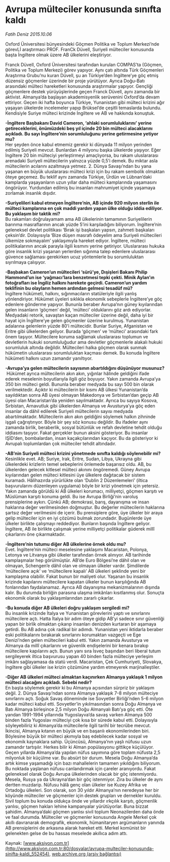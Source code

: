 # Avrupa mülteciler konusunda sınıfta kaldı

*Fatih Deniz 2015.10.06*

<div class="pNewsDetailMainContent" itemprop="articleBody">
 <p>
  Oxford Üniversitesi bünyesindeki Göçmen Politika ve Toplum Merkezi’nde görevLİ araştırmacı PROF. FranCk Düvell, Suriyeli mülteciler konusunda başta İngiltere olmak üzere AB ülkelerini eleştiriyor.
 </p>
 <p>
  Franck Düvell, Oxford Üniversitesi tarafından kurulan COMPAS’ta (Göçmen, Politika ve Toplum Merkezi) görev yapıyor. Aynı çatı altında Türk Göçmenleri Araştırma Grubu’nu kuran Düvell, şu an Türkiye’den İngiltere’ye göç etmiş düzensiz göçmenler üzerinde bir proje yürütüyor. Ayrıca Doğu-Batı arasındaki mülteci hareketleri konusunda araştırmalar yapıyor. Gençliği göçmenlere destek yürüyüşlerinde geçen Franck Düvell, aynı zamanda bir aktivist. Almanya’da başlayan akademisyenlik serüvenini Oxford’da devam ettiriyor. Geçen iki hafta boyunca Türkiye, Yunanistan gibi mülteci krizini ağır yaşayan ülkelerde incelemeler yapıp Brüksel’de çeşitli temaslarda bulundu. Kendisiyle Suriye mülteci krizinde İngiltere ve AB ve hakkında konuştuk.
 </p>
 <p>
  <strong>
   -İngiltere Başbakanı David Cameron, ‘ahlaki sorumluluklarını’ yerine getireceklerini, önümüzdeki beş yıl içinde 20 bin mülteci alacaklarını açıkladı. Bu sayı İngiltere’nin sorumluluğunu yerine getirmesine yetiyor mu?
  </strong>
  <br/>
  Her şeyden önce kabul etmemiz gerekir ki dünyada 11 milyon yerinden edilmiş Suriyeli mevcut. Bunlardan 4 milyonu başka ülkelerde yaşıyor. Eğer İngiltere 20 bin mülteciyi yerleştirmeyi amaçlıyorsa, bu rakam uluslararası arenadaki Suriyeli mültecilerin yalnızca yüzde 0,5’i demek. Bu miktar asla mültecilerin acılarını azaltmaya yetmez. 2. Dünya Savaşı’ndan bu yana yaşanan en büyük uluslararası mülteci krizi için bu rakam sembolik olmaktan öteye geçemez. Bu teklif aynı zamanda Türkiye, Ürdün ve Lübnan’daki kamplarda yaşayanların uzun yıllar daha mülteci kamplarında yaşamasını öngörüyor. Yurdundan edilmiş bu insanları mahrumiyet içinde yaşamaya zorlamak insanlık dışıdır.
 </p>
 <p>
  <strong>
   -Suriyelileri kabul etmeyen İngiltere’nin, AB içinde 920 milyon sterlin ile mülteci kamplarına en çok maddi yardım yapan ülke olduğu iddia ediliyor. Bu yaklaşım bir taktik mi?
  </strong>
  <br/>
  Bu rakamları doğrulayamam ama AB ülkelerinin tamamının Suriyelilerin barınma masraflarının ancak yüzde 5’ini karşıladığını biliyorum. İngiltere’nin geleneksel devlet politikası ‘Bırak işi başkaları yapsın, zahmeti başkaları çeksin’dir. Dolayısıyla ‘Bize düşen masrafı ödeyelim ama Suriyeli mültecileri ülkemize sokmayalım’ yaklaşımıyla hareket ediyor. İngiltere, mülteci politikalarının ancak parayla ilgili kısmını yerine getiriyor. Uluslararası hukuka göre insanlık krizi yaşanan yerlerden sığınma talep edenlere uluslararası güvence sağlaması gerekirken ucuz yöntemlerle bu sorumluluktan sıyrılmaya çalışıyor.
 </p>
 <p>
  <strong>
   -Başbakan Cameron’un mültecileri ‘sürü’ye, Dışişleri Bakanı Philip Hammond’un ise ‘yağmacı’lara benzetmesi tepki çekti. Minik Aylan’ın fotoğrafları ise İngiliz halkını harekete geçirdi. Cameron’un yardım teklifinin bu olayların hemen ardından gelmesi tesadüf mü?
  </strong>
  <br/>
  İngiltere hükümeti, halkını, sığınmacıların statüleriyle ilgili yanlış yönlendiriyor. Hükümet üyeleri sıklıkla ekonomik sebeplerle İngiltere’ye göç edenlere gönderme yapıyor. Bununla beraber Avrupa’nın güney kıyılarından gelen insanların ‘göçmen’ değil, ‘mülteci’ olduklarını göz ardı ediyorlar. Medyadaki retorik, savaştan kaçan mülteciler üzerine değil, daha iyi bir hayat için İngiltere’ye gelen göçmenler üzerine kurulmuş. Yunanistan adalarına gelenlerin yüzde 80’i mültecidir. Bunlar Suriye, Afganistan ve Eritre gibi ülkelerden geliyor. Burada ‘göçmen’ ve ‘mülteci’ arasındaki fark önem taşıyor. Mültecilere koruma sağlamak uluslararası toplumun ve devletlerin hukuki sorumluluğudur ama devletler göçmenlerle alakalı hukuki sorumluluk altında değildir. Mültecileri halka göçmen olarak sunmak hükümetin uluslararası sorumluluktan kaçması demek. Bu konuda İngiltere hükümeti halkını uzun zamandır yanıltıyor.
 </p>
 <p>
  <strong>
   -Avrupa’ya gelen mültecilerin sayısının abartıldığını düşünüyor musunuz?
  </strong>
  <br/>
  <img alt="" src="http://web.archive.org/web/20151015005037im_/http://medya.aksiyon.com.tr//aksiyon/2015/10/06/571952.jpg "/>
  Hükümet ayrıca mültecilerin akın akın, yığınlar hâlinde geldiğini ifade ederek meselenin boyutlarıyla ilgili göz boyuyor. Yakın zamanda Avrupa’ya 350 bin mülteci geldi. Bununla beraber medyada bu sayı 500 bin olarak verilmektedir. Açıktır ki mültecilerin bir kısmı AB ülkesi Yunanistan’da sayıldıktan sonra AB üyesi olmayan Makedonya ve Sırbistan’dan geçip AB üyesi olan Macaristan’da yeniden sayılmaktadır. Ayrıca bu sayıya Kosova, Sırbistan, Arnavutluk gibi ülkelerden Almanya ve Avusturya’ya göç eden insanlar da dâhil edilerek Suriyeli mültecilerin sayısı medyada abartılmaktadır. Mültecilerin akın akın geldiğini söylemek halkın zihninde işgali çağrıştırıyor. Böyle bir şey söz konusu değildir. Bu ifadeler aynı zamanda birlik, beraberlik, sosyal bütünlük ve refah devletine tehdit olduğu iddiasını taşıyor. Fakat gerçekler bunun aksini gösteriyor. Bu insanlar IŞİD’den, bombalardan, insan kaçakçılarından kaçıyor. Bu da gösteriyor ki Avrupalı toplumlardan çok mülteciler tehdit altındadır.
 </p>
 <p>
  <strong>
   -AB’nin Suriyeli mülteci krizini yönetmede sınıfta kaldığı söylenebilir mi?
  </strong>
  <br/>
  Kesinlikle evet. AB; Suriye, Irak, Eritre, Sudan, Libya, Ukrayna gibi ülkelerdeki krizlerin temel sebeplerini önlemede başarısız oldu. AB, bu ülkelerden gelecek kitlesel mülteci akınını öngöremedi. Güney Avrupa kıyılarından gelen mülteci kitlesini üye ülkelere dağıtacak bir sistem kuramadı. Hâlihazırda yürürlükte olan ‘Dublin 2 Düzenlemeleri’ (iltica başvurularını düzenleyen uygulama) böyle bir krizi yönetmek için yetersiz. Yakın zamanda görüldü ki AB ülkeleri korumacı, milliyetçi, göçmen karşıtı ve Müslüman karşıtı konuma geldi. Bu ise Avrupa Birliği’nin varoluş prensiplerine aykırı. Çünkü AB; demokrasi, barış, dayanışma ve insan haklarına değer verilmesinden doğmuştur. Bu değerler mültecilerin haklarına şartsız değer verilmesini de içerir. Bu prensiplere göre, üye ülkeler bir araya gelip mülteciler için en iyi çözümü bulmak zorundadır. Bugünlerde üye ülkeler birlikte çalışmayı reddediyor. Bunların başında İngiltere geliyor. İngiltere, AB ile birlikte çalışmak yerine milliyetçi politikalar güderek millî çıkarlarını öne çıkarmaktadır.
 </p>
 <p>
  <strong>
   -İngiltere’nin tutumu diğer AB ülkelerine örnek oldu mu?
  </strong>
  <br/>
  Evet. İngiltere’nin mülteci meselesine yaklaşımı Macaristan, Polonya, Letonya ve Litvanya gibi ülkeler tarafından örnek alınıyor. AB tarihinde kamplaşmalar hep görülmüştür. AB’de Euro Bölgesi’ne dâhil olan ve olmayan, Schengen’e dâhil olan ve olmayan ülkeler vardır. Şimdilerde ‘mültecilere açık’ ve ‘mültecilere kapalı’ AB ülkeleri şeklinde yeni bir kamplaşma olabilir. Fakat bunun bir maliyeti olur. Yaşanan bu insanlık krizinde kapılarını mültecilere kapatan ülkeler bunun karşılığında AB fonlarından faydalanamaz. Ayrıca AB dayanışma mekanizmalarının dışında kalır. Bu durumda birliğin parasına ulaşma imkânları kısıtlanmış olur. Sonuçta ekonomik olarak bu yaklaşımlarından zararlı çıkarlar.
 </p>
 <p>
  <strong>
   -Bu konuda diğer AB ülkeleri doğru yaklaşım sergiledi mi?
  </strong>
  <br/>
  Bu insanlık krizinde İtalya ve Yunanistan görevlerini yaptı ve sınırlarını mültecilere açtı. Hatta İtalya bir adım öteye gidip AB’yi sadece sınır güvenliği yapan bir birlik olmaktan çıkarıp insanları denizden kurtaran bir aşamaya getirdi. Bu AB adına çok radikal bir adımdı. Yunanistan yeni iktidarla beraber eski politikalarını bırakarak sınırlarını korumaktan vazgeçti ve Ege Denizi’nden gelen mültecileri kabul etti. Yakın zamanda Avusturya ve Almanya da millî çıkarlarını ve güvenlik endişelerini bir kenara bırakıp mültecilere kapılarını açtı. Bunun yanı sıra İsveç başından beri liberal tutum sergileyerek iltica başvurusu yapan 40 binden fazla mülteciye yerleşim imkânı sağlayamasa da statü verdi. Macaristan, Çek Cumhuriyeti, Slovakya, İngiltere gibi ülkeler ise krizin çözümüne yardım etmeyerek marjinalleştiler.
 </p>
 <p>
  <strong>
   -Diğer AB ülkeleri mülteci almaktan kaçınırken Almanya yaklaşık 1 milyon mülteci alacağını açıkladı. Sebebi nedir?
  </strong>
  <br/>
  En başta söylemek gerekir ki bu Almanya açısından sürpriz bir yaklaşım değil. 2. Dünya Savaşı’ndan sonra Almanya yaklaşık 7-8 milyon mülteciye sınırlarını açtı. Soğuk Savaş döneminde ise Sovyetler Birliği’nden 5-6 milyon kadar mülteci kabul etti. Sovyetler’in yıkılmasından sonra Doğu Almanya ve Batı Almanya birleşince 2,5 milyon Doğu Almanyalı Batı’ya göç etti. Öte yandan 1991-1994 yıllarında Yugoslayva’da savaş varken Almanya 500 binden fazla Yugoslav mülteciyi çok kısa bir sürede kabul etti. Dolayısıyla söyleyebiliriz ki Almanya’da mültecilerle ilgili tarihî bir tecrübe mevcut. İkincisi, Almanya kıtanın en büyük ve en başarılı ekonomilerinden biri. Böylesine büyük bir mülteci akımıyla baş edebilecek kadar sosyal ve ekonomik kaynaklara sahip. Üçüncüsü, Almanya’nın yaşlı nüfusu uzun zamandır tartışılır. Herkes bilir ki Alman popülasyonu gittikçe küçülüyor. Geçen yıllarda Almanya’da yapılan nüfus sayımına göre toplam nüfusta 2,5 milyonluk bir küçülme var. Bu absürt bir durum. Mesela Doğu Almanya’da artık kimse yaşamadığı için bazı mahallelerin tamamen yıkıldığını biliyorum. Bu noktada yaşlanan nüfusu canlandırmak için çareler aranıyordu. Fakat geleneksel olarak Doğu Avrupa ülkelerinden olacak bir göç istenmiyordu. Mesela, Rusya ya da Ukrayna’dan bir göç istenmiyor. Zira bu ülkeler de aynı dertten muzdarip. Nüfusu hâlâ genç olan ülkeler ise Kuzey Afrika ve Ortadoğu ülkeleri. Son olarak, son 30 yıldır Almanya’nın neredeyse her bir köyünde mülteciler ve göçmenler için destek grupları ve dernekler kuruldu. Sivil toplum bu konuda oldukça önde ve yıllardır ırkçılık karşıtı, göçmenlik yanlısı, göçmen hakları lehine kampanyalar yürütüyorlar. Buna bizzat şahidim. Almanya’daki göçmen yanlısı sivil toplum Neonazilerden daha önde ve faal durumda. Mülteciler ve göçmenler konusunda Angele Merkel çok akıllı davranarak demografik, ekonomik, hümanitaryen argümanların yanında AB prensiplerini de arkasına alarak hareket etti. Merkel komünist bir gelenekten gelse de bu hassas meselede akıllıca adım attı.
 </p>
</div>


Kaynak: [www.aksiyon.com.tr](http://www.aksiyon.com.tr:80/dosyalar/avrupa-multeciler-konusunda-sinifta-kaldi_552454), [web.archive.org (arşiv bağlantısı)](http://web.archive.org/web/20151015005037/http://www.aksiyon.com.tr:80/dosyalar/avrupa-multeciler-konusunda-sinifta-kaldi_552454)
